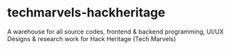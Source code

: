 # techmarvels-hackheritage
A warehouse for all source codes, frontend &amp; backend programming, UI/UX Designs &amp; research work for Hack Heritage (Tech Marvels)
